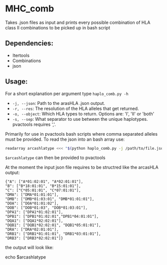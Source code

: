 # MHC_comb
Takes .json files as input and prints every possible combination of HLA class II combinations to be picked up in bash script 

## Dependencies:
* Itertools
* Combinations
* json

## Usage:
For a short explanation per argument type `haplo_comb.py -h`

* `-j, --json`: Path to the arasHLA .json output.
* `-r, --res`: The resolution of the HLA alleles that get returned.
* `-o, --object`: Which HLA types to return. Options are: 'I', 'II' or 'both'
* `-s, --sep`: What separator to use between the unique haplotypes. pvactools requires ','.

Primarily for use in pvactools bash scripts where comma separated alleles must be provided. To read the json into an bash array  use:

```Bash
readarray arcashlatype <<< "$(python haplo_comb.py -j /path/to/file.json -r 2 -o both -s ',')"
```
`$arcashlatype` can then be provided to pvactools

At the moment the input json file requires to be structred like the arcasHLA output:

```
{"A": ["A*01:02:01", "A*02:01:01"],
"B": ["B*18:01:01", "B*15:01:01"],
"C": ["C*05:01:01", "C*07:01:01"],
"DMA": ["DMA*01:01:01"],
"DMB": ["DMB*01:03:01", "DMB*01:01:01"],
"DOA": ["DOA*01:01:02"],
"DOB": ["DOB*01:03", "DOB*01:03:01"],
"DPA1": ["DPA1*01:02:01"],
"DPB1": ["DPB1*01:02:01","DPB1*04:01:01"],
"DQA1": ["DQA1*02:02:01"],
"DQB1": ["DQB1*02:02:01", "DQB1*05:01:01"],
"DRA": ["DRA*02:01:01"],
"DRB1": ["DRB1*01:01:01", "DRB1*03:01:01"],
"DRB3": ["DRB3*02:02:01"]}
```

the output will look like:

echo $arcashlatype
